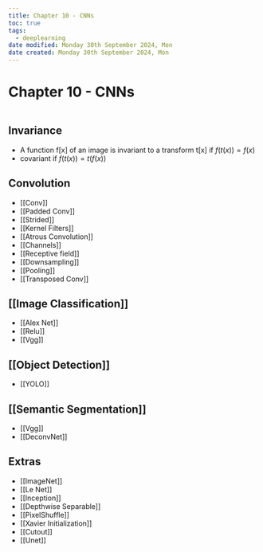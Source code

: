 ```yaml
---
title: Chapter 10 - CNNs
toc: true
tags:
  - deeplearning
date modified: Monday 30th September 2024, Mon
date created: Monday 30th September 2024, Mon
---
```


# Chapter 10 - CNNs
```toc
```
## Invariance
- A function f[x] of an image is invariant to a transform t[x] if $f(t(x)) = f(x)$
- covariant if $f(t(x)) = t(f(x))$

## Convolution
- [[Conv]]
- [[Padded Conv]]
- [[Strided]]
- [[Kernel Filters]]
- [[Atrous Convolution]]
- [[Channels]]
- [[Receptive field]]
- [[Downsampling]]
- [[Pooling]]
- [[Transposed Conv]]

## [[Image Classification]]
- [[Alex Net]]
- [[Relu]]
- [[Vgg]]

## [[Object Detection]]
- [[YOLO]]

## [[Semantic Segmentation]]
- [[Vgg]]
- [[DeconvNet]]

## Extras
- [[ImageNet]]
- [[Le Net]]
- [[Inception]]
- [[Depthwise Separable]]
- [[PixelShuffle]]
- [[Xavier Initialization]]
- [[Cutout]]
- [[Unet]]